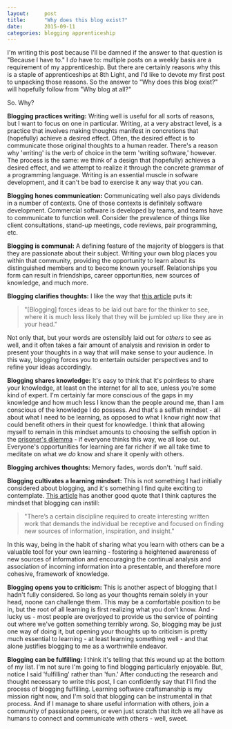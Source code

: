 ```yaml
---
layout:     post
title:      "Why does this blog exist?"
date:       2015-09-11
categories: blogging apprenticeship
---
```

I'm writing this post because I'll be damned if the answer to that question is "Because I have to." I *do* have to: multiple posts on a weekly basis are a requirement of my apprenticeship. But there are certainly reasons why this is a staple of apprenticeships at 8th Light, and I'd like to devote my first post to unpacking those reasons. So the answer to "Why does this blog exist?" will hopefully follow from "Why blog at all?"

So. Why?

**Blogging practices writing:** Writing well is useful for all sorts of reasons, but I want to focus on one in particular. Writing, at a very abstract level, is a practice that involves making thoughts manifest in concretions that (hopefully) achieve a desired effect. Often, the desired effect is to communicate those original thoughts to a human reader. There's a reason why 'writing' is the verb of choice in the term 'writing software,' however. The process is the same: we think of a design that (hopefully) achieves a desired effect, and we attempt to realize it through the concrete grammar of a programming language. Writing is an essential muscle in sofware development, and it can't be bad to exercise it any way that you can.

**Blogging hones communication:** Communicating well also pays dividends in a number of contexts. One of those contexts is definitely software development. Commercial software is developed by teams, and teams have to communicate to function well. Consider the prevalence of things like client consultations, stand-up meetings, code reviews, pair programming, etc.

**Blogging is communal:** A defining feature of the majority of bloggers is that they are passionate about their subject. Writing your own blog places you within that community, providing the opportunity to learn about its distinguished members and to become known yourself. Relationships you form can result in friendships, career opportunities, new sources of knowledge, and much more.

**Blogging clarifies thoughts:** I like the way that [this article](http://www.sparringmind.com/benefits-of-writing/) puts it:

>"[Blogging] forces ideas to be laid out bare for the thinker to see, where it is much less likely that they will be jumbled up like they are in your head."

Not only that, but your words are ostensibly laid out for *others* to see as well, and it often takes a fair amount of analysis and revision in order to present your thoughts in a way that will make sense to your audience. In this way, blogging forces you to entertain outsider perspectives and to refine your ideas accordingly.

**Blogging shares knowledge:** It's easy to think that it's pointless to share your knowledge, at least on the internet for all to see, unless you're some kind of expert. I'm certainly far more conscious of the gaps in my knowledge and how much less I know than the people around me, than I am conscious of the knowledge I do possess. And that's a selfish mindset - all about what I need to be learning, as opposed to what I know right now that could benefit others in their quest for knowledge. I think that allowing myself to remain in this mindset amounts to choosing the selfish option in the [prisoner's dilemma](https://en.wikipedia.org/wiki/Prisoner%27s_dilemma) - if everyone thinks this way, we all lose out. Everyone's opportunities for learning are far richer if we all take time to meditate on what we *do* know and share it openly with others.

**Blogging archives thoughts:** Memory fades, words don't. 'nuff said.

**Blogging cultivates a learning mindset:** This is not something I had initially considered about blogging, and it's something I find quite exciting to contemplate. [This article](http://www.sparringmind.com/benefits-of-writing/) has another good quote that I think captures the mindset that blogging can instill:

>"There’s a certain discipline required to create interesting written work that demands the individual be receptive and focused on finding new sources of information, inspiration, and insight."

In this way, being in the habit of sharing what you learn with others can be a valuable tool for your own learning - fostering a heightened awareness of new sources of information and encouraging the continual analysis and association of incoming information into a presentable, and therefore more cohesive, framework of knowledge.

**Blogging opens you to criticism:** This is another aspect of blogging that I hadn't fully considered. So long as your thoughts remain solely in your head, noone can challenge them. This may be a comfortable position to be in, but the root of all learning is first realizing what you don't know. And - lucky us - most people are overjoyed to provide us the service of pointing out where we've gotten something terribly wrong. So, blogging may be just one way of doing it, but opening your thoughts up to criticism is pretty much essential to learning - at least learning something well - and that alone justifies blogging to me as a worthwhile endeavor.

**Blogging can be fulfilling:** I think it's telling that this wound up at the bottom of my list. I'm not sure I'm going to find blogging particularly enjoyable. But, notice I said 'fulfilling' rather than 'fun.' After conducting the research and thought necessary to write this post, I can confidently say that I'll find the process of blogging fulfilling. Learning software craftsmanship is my mission right now, and I'm sold that blogging can be instrumental in that process. And if I manage to share useful information with others, join a community of passionate peers, or even just scratch that itch we all have as humans to connect and communicate with others - well, sweet.
